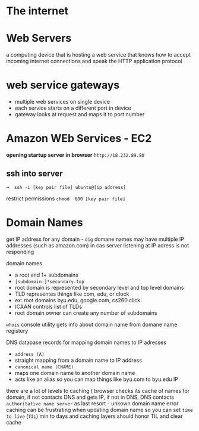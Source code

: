 # The internet
# Web Servers
a computing device that is hosting a web service that knows how to accept incoming internet connections and speak the HTTP application protocol
# web service gateways
* multiple web services on single device
* each service starts on a different port in device
* gateway looks at request and maps it to port number

# Amazon WEb Services - EC2

**opening startup server in browser**
`http://18.232.89.80`

## ssh into server
`➜  ssh -i [key pair file] ubuntu@[ip address]`

restrict permissions
 `chmod  600 [key pair file]`

 # Domain Names
get IP address for any domain - `dig`
domane names may have multiple IP addresses (such as amazon.com)  in cas server listening at IP adress is not responding

domain names 
* a root and 1+ subdomains
 * `[subdomain.]*secondary.top`
 * root domain is represented by secondary level and top level domains
 * TLD representes things like com, edu, or clock
* ex: root domains byu.edu, google.com, cs260.click
* ICAAN controls list of TLDs
* root domain owner can create any number of subdomains

`whois` console utility gets info about domain name from domane name registery

DNS database records for mapping domain names to IP adresses
* `address (A)`
*   straight mapping from a domain  name to IP address
* `canonical name (CNAME)`
*   maps one domain name to another domain name
*   acts like an alias so you can map things like byu.com to byu.edu IP

there are a lot of levels to caching
( browser checks its cache of names for domain, if not contacts DNS and gets IP, if not in DNS, DNS contacts `authoritative name server` as last resort - unkown domain name error
caching can be frustrating when updating domain name
so you can set `time to live` (`TIL`) min to days and caching layers should honor TIL and clear cache

